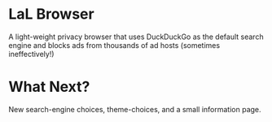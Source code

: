 # LaL Browser
A light-weight privacy browser that uses DuckDuckGo as the default search engine and blocks ads from thousands of ad hosts (sometimes ineffectively!)

# What Next?
New search-engine choices, theme-choices, and a small information page. 

